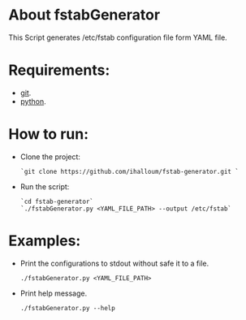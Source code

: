 # About fstabGenerator

This Script generates /etc/fstab configuration file form YAML file.

# Requirements:
- [git](https://git-scm.com/book/en/v2/Getting-Started-Installing-Git). 
- [python](https://www.python.org/downloads/). 

# How to run: 
- Clone the project:

      `git clone https://github.com/ihalloum/fstab-generator.git `
- Run the script:

      `cd fstab-generator`
      `./fstabGenerator.py <YAML_FILE_PATH> --output /etc/fstab`

# Examples:

- Print the configurations to stdout without safe it to a file.

    `./fstabGenerator.py <YAML_FILE_PATH>`

- Print help message.

    `./fstabGenerator.py --help`